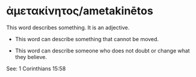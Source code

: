 # ἀμετακίνητος/ametakinētos 

This word describes something. It is an adjective. 

* This word can describe something that cannot be moved.

* This word can describe someone who does not doubt or change what they believe.

See: 1 Corinthians 15:58
